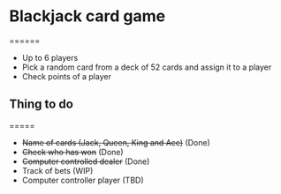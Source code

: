 # Blackjack card game
======
* Up to 6 players
* Pick a random card from a deck of 52 cards and assign it to a player
* Check points of a player

## Thing to do
=====
* ~~Name of cards (Jack, Queen, King and Ace)~~ (Done)
* ~~Check who has won~~ (Done)
* ~~Computer controlled dealer~~ (Done)
* Track of bets (WIP)
* Computer controller player (TBD)
